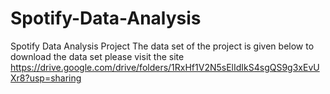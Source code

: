 # Spotify-Data-Analysis
Spotify Data Analysis Project 
The data set of the project is given below to download the data set please visit the site
https://drive.google.com/drive/folders/1RxHf1V2N5sElIdIkS4sgQS9g3xEvUXr8?usp=sharing
